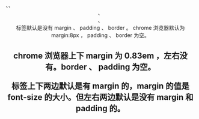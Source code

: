 <html>、<head>、<header>、<div>、<footer> 标签默认是没有 margin 、 padding 、 border 。
<body> chrome 浏览器默认为 margin:8px ， padding 、 border 为空。
<h2> chrome 浏览器上下 margin 为 0.83em ，左右没有。border 、 padding 为空。 

<p> 标签上下两边默认是有 margin 的，margin 的值是 font-size 的大小。但左右两边默认是没有 margin 和 padding 的。